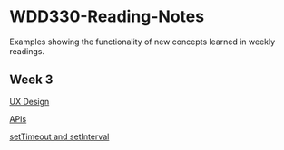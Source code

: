 # WDD330-Reading-Notes
Examples showing the functionality of new concepts learned in weekly readings.

## Week 3
[UX Design](https://symbolisticism.github.io/wdd330-reading-notes/ux-design.html)

[APIs](https://symbolisticism.github.io/wdd330-reading-notes/apis.md)

[setTimeout and setInterval](https://symbolisticism.github.io/wdd330-reading-notes/timeoutandinterval.html)
